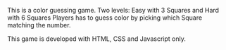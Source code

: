 This is a color guessing game. 
Two levels: Easy with 3 Squares and Hard with 6 Squares
Players has to guess color by picking which Square matching the number.

This game is developed with HTML, CSS and Javascript only.
